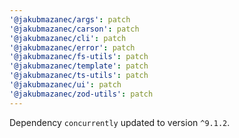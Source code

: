 ```yaml
---
'@jakubmazanec/args': patch
'@jakubmazanec/carson': patch
'@jakubmazanec/cli': patch
'@jakubmazanec/error': patch
'@jakubmazanec/fs-utils': patch
'@jakubmazanec/template': patch
'@jakubmazanec/ts-utils': patch
'@jakubmazanec/ui': patch
'@jakubmazanec/zod-utils': patch
---
```

Dependency `concurrently` updated to version `^9.1.2`.
